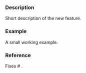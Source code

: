 ### Description

Short description of the new feature.

### Example

A small working example.

### Reference

Fixes # .
